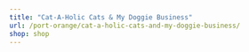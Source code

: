 ```yaml
---
title: "Cat-A-Holic Cats & My Doggie Business"
url: /port-orange/cat-a-holic-cats-and-my-doggie-business/
shop: shop
---
```


